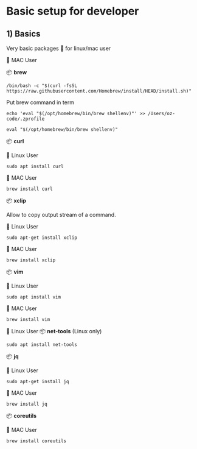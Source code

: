 # Basic setup for developer

## 1) Basics

Very basic packages :hammer: for linux/mac user

🍎 MAC User

📦 **brew**

```console
/bin/bash -c "$(curl -fsSL https://raw.githubusercontent.com/Homebrew/install/HEAD/install.sh)"
```

Put brew command in term

```console
echo 'eval "$(/opt/homebrew/bin/brew shellenv)"' >> /Users/oz-code/.zprofile

eval "$(/opt/homebrew/bin/brew shellenv)"
```

📦 **curl**

🐧 Linux User

```console
sudo apt install curl
```

🍎 MAC User

```console
brew install curl
```

📦 **xclip**

Allow to copy output stream of a command.

🐧 Linux User

```console
sudo apt-get install xclip
```

🍎 MAC User

```console
brew install xclip
```

📦 **vim**

🐧 Linux User

```console
sudo apt install vim
```

🍎 MAC User

```console
brew install vim
```

🐧 Linux User
📦 **net-tools** (Linux only)

```console
sudo apt install net-tools
```

📦 **jq**

🐧 Linux User

```console
sudo apt-get install jq
```

🍎 MAC User

```console
brew install jq
```

📦 **coreutils**

🍎 MAC User

```console
brew install coreutils
```
